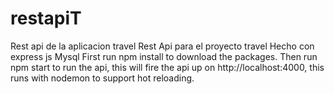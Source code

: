 # restapiT
Rest api de la aplicacion travel
Rest Api para el proyecto travel Hecho con express js 
Mysql 
First run npm install to download the packages.
Then run npm start to run the api, this will fire the api up on http://localhost:4000, this runs with nodemon to support hot reloading.

